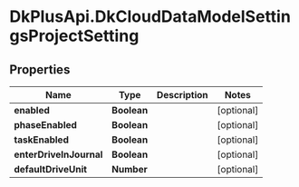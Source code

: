 # DkPlusApi.DkCloudDataModelSettingsProjectSetting

## Properties
Name | Type | Description | Notes
------------ | ------------- | ------------- | -------------
**enabled** | **Boolean** |  | [optional] 
**phaseEnabled** | **Boolean** |  | [optional] 
**taskEnabled** | **Boolean** |  | [optional] 
**enterDriveInJournal** | **Boolean** |  | [optional] 
**defaultDriveUnit** | **Number** |  | [optional] 


